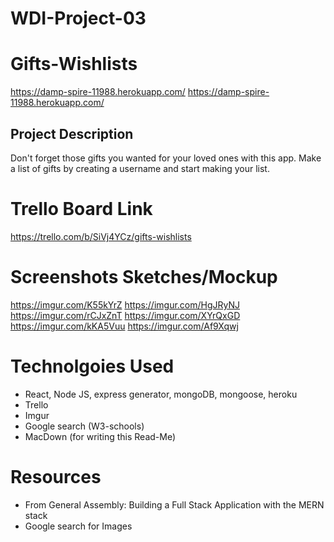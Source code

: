 # WDI-Project-03
# Gifts-Wishlists

https://damp-spire-11988.herokuapp.com/
https://damp-spire-11988.herokuapp.com/


## Project Description
Don't forget those gifts you wanted for your loved ones with this app.  Make a list of gifts by creating a username and start making your list.

# Trello Board Link
https://trello.com/b/SiVj4YCz/gifts-wishlists

# Screenshots Sketches/Mockup
https://imgur.com/K55kYrZ
https://imgur.com/HgJRyNJ
https://imgur.com/rCJxZnT
https://imgur.com/XYrQxGD
https://imgur.com/kKA5Vuu
https://imgur.com/Af9Xqwj

# Technolgoies Used
* React, Node JS, express generator, mongoDB, mongoose, heroku
* Trello
* Imgur
* Google search (W3-schools)
* MacDown (for writing this Read-Me)

# Resources
* From General Assembly: Building a Full Stack Application with the MERN stack
* Google search for Images



